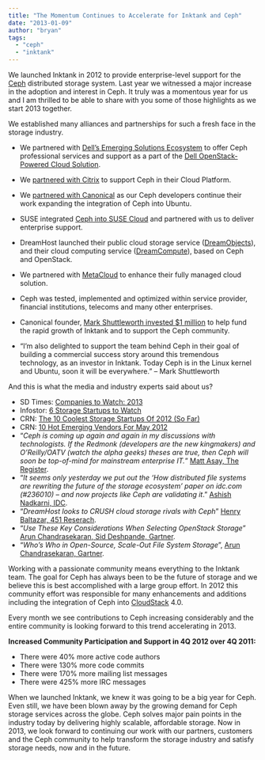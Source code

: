 ```yaml
---
title: "The Momentum Continues to Accelerate for Inktank and Ceph"
date: "2013-01-09"
author: "bryan"
tags: 
  - "ceph"
  - "inktank"
---
```


We launched Inktank in 2012 to provide enterprise-level support for the [Ceph](http://ceph.com/) distributed storage system. Last year we witnessed a major increase in the adoption and interest in Ceph. It truly was a momentous year for us and I am thrilled to be able to share with you some of those highlights as we start 2013 together.

We established many alliances and partnerships for such a fresh face in the storage industry.

- We partnered with [Dell’s Emerging Solutions Ecosystem](http://content.dell.com/us/en/corp/d/secure/2012-04-16-dell-emerging-solutions-ecosystem) to offer Ceph professional services and support as a part of the [Dell OpenStack-Powered Cloud Solution](http://content.dell.com/us/en/enterprise/by-need-it-productivity-data-center-change-response-openstack-cloud).
- We [partnered with Citrix](http://www.inktank.com/news-events/new/inktank-partners-with-citrix-to-support-ceph-distributed-storage-in-cloudplatform/) to support Ceph in their Cloud Platform.
- We [partnered with Canonical](http://www.inktank.com/news-events/new/inktank-partners-with-canonical/) as our Ceph developers continue their work expanding the integration of Ceph into Ubuntu.
- SUSE integrated [Ceph into SUSE Cloud](http://www.inktank.com/news-events/new/inktank-partners-with-suse-to-deliver-enterprise-grade-support-for-ceph-storage-in-suse-cloud/) and partnered with us to deliver enterprise support.
- DreamHost launched their public cloud storage service ([DreamObjects](http://dreamhost.com/cloud/dreamobjects/)), and their cloud computing service ([DreamCompute](http://dreamhost.com/cloud/dreamcompute/)), based on Ceph and OpenStack.
- We partnered with [MetaCloud](http://www.metacloud.com/blog/inktank-metacloud-partnership) to enhance their fully managed cloud solution.
- Ceph was tested, implemented and optimized within service provider, financial institutions, telecoms and many other enterprises.
- Canonical founder, [Mark Shuttleworth invested $1 million](http://www.inktank.com/news-events/new/shuttleworth-invests-1-million-in-ceph-storage-startup-inktank/) to help fund the rapid growth of Inktank and to support the Ceph community.

- “I’m also delighted to support the team behind Ceph in their goal of building a commercial success story around this tremendous technology, as an investor in Inktank. Today Ceph is in the Linux kernel and Ubuntu, soon it will be everywhere.” – Mark Shuttleworth

And this is what the media and industry experts said about us?

- SD Times: [Companies to Watch: 2013](http://www.sdtimes.com/content/article.aspx?ArticleID=36970&page=1)
- Infostor: [6 Storage Startups to Watch](http://www.infostor.com/storage-management/6-storage-startups-to-watch.html)
- CRN: [The 10 Coolest Storage Startups Of 2012 (So Far)](http://www.crn.com/slide-shows/storage/240003163/the-10-coolest-storage-startups-of-2012-so-far.htm?pgno=5)
- CRN: [10 Hot Emerging Vendors For May 2012](http://www.crn.com/slide-shows/cloud/240000670/10-hot-emerging-vendors-for-may-2012.htm?pgno=6)
- “_Ceph is coming up again and again in my discussions with technologists. If the Redmonk (developers are the new kingmakers) and O’Reilly/OATV (watch the alpha geeks) theses are true, then Ceph will soon be top-of-mind for mainstream enterprise IT._” [Matt Asay, The Register](http://www.theregister.co.uk/2012/12/12/open_and_shut_ceph/).
- “_It seems only yesterday we put out the ‘How distributed file systems are rewriting the future of the storage ecosystem’ paper on idc.com (#236010) – and now projects like Ceph are validating it_.” [Ashish Nadkarni, IDC](https://idc-insights-community.com/.profile/anadkarni).
- “_DreamHost looks to CRUSH cloud_ _storage rivals with Ceph_” [Henry Baltazar, 451 Reserach](http://dreamhost.com/wp-content/uploads/451Research_Report_Ceph_02_29_2012.pdf).
- “_Use These Key Considerations When Selecting OpenStack Storage_” [Arun Chandrasekaran, Sid Deshpande, Gartner](http://my.gartner.com/portal/server.pt?open=512&objID=260&mode=2&PageID=3460702&resId=2234815&ref=QuickSearch&sthkw=ceph).
- “_Who’s Who in Open-Source, Scale-Out File System Storage_”, [Arun Chandrasekaran, Gartner](http://my.gartner.com/portal/server.pt?open=512&objID=260&mode=2&PageID=3460702&resId=2177215&ref=QuickSearch&sthkw=ceph).

Working with a passionate community means everything to the Inktank team. The goal for Ceph has always been to be the future of storage and we believe this is best accomplished with a large group effort. In 2012 this community effort was responsible for many enhancements and additions including the integration of Ceph into [CloudStack](http://incubator.apache.org/cloudstack/) 4.0.

Every month we see contributions to Ceph increasing considerably and the entire community is looking forward to this trend accelerating in 2013.

**Increased Community Participation and Support in 4Q 2012 over 4Q 2011:**

- There were 40% more active code authors
- There were 130% more code commits
- There were 170% more mailing list messages
- There were 425% more IRC messages

When we launched Inktank, we knew it was going to be a big year for Ceph. Even still, we have been blown away by the growing demand for Ceph storage services across the globe. Ceph solves major pain points in the industry today by delivering highly scalable, affordable storage. Now in 2013, we look forward to continuing our work with our partners, customers and the Ceph community to help transform the storage industry and satisfy storage needs, now and in the future.

